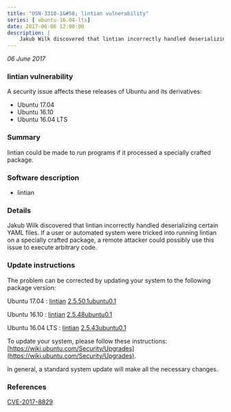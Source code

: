 ```yaml
---
title: "USN-3310-1&#58; lintian vulnerability"
series: [ ubuntu-16.04-lts]
date: 2017-06-06 12:00:00
description: |
    Jakub Wilk discovered that lintian incorrectly handled deserializing certain YAML files. If a user or automated system were tricked into running lintian on a specially crafted package, a remote attacker could possibly use this issue to execute arbitrary code. 
--- 
```

 
 

*06 June 2017*

### lintian vulnerability

A security issue affects these releases of Ubuntu and its derivatives:

* Ubuntu 17.04
* Ubuntu 16.10
* Ubuntu 16.04 LTS

### Summary

lintian could be made to run programs if it processed a specially crafted package.

### Software description

* lintian 

### Details

Jakub Wilk discovered that lintian incorrectly handled deserializing certain YAML files. If a user or automated system were tricked into running lintian on a specially crafted package, a remote attacker could possibly use this issue to execute arbitrary code. 

### Update instructions

The problem can be corrected by updating your system to the following package version:

Ubuntu 17.04
 : [lintian](https://launchpad.net/ubuntu/+source/lintian) <span> [2.5.50.1ubuntu0.1](https://launchpad.net/ubuntu/+source/lintian/2.5.50.1ubuntu0.1) </span> 

Ubuntu 16.10
 : [lintian](https://launchpad.net/ubuntu/+source/lintian) <span> [2.5.48ubuntu0.1](https://launchpad.net/ubuntu/+source/lintian/2.5.48ubuntu0.1) </span> 

Ubuntu 16.04 LTS
 : [lintian](https://launchpad.net/ubuntu/+source/lintian) <span> [2.5.43ubuntu0.1](https://launchpad.net/ubuntu/+source/lintian/2.5.43ubuntu0.1) </span> 

To update your system, please follow these instructions: [https://wiki.ubuntu.com/Security/Upgrades](https://wiki.ubuntu.com/Security/Upgrades).

In general, a standard system update will make all the necessary changes. 

### References

 
 [CVE-2017-8829](http://people.ubuntu.com/~ubuntu-security/cve/CVE-2017-8829)
 

